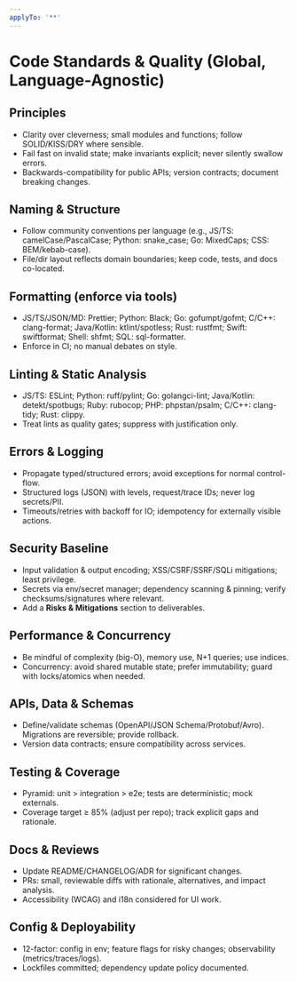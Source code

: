 ```yaml
---
applyTo: '**'
---
```


# Code Standards & Quality (Global, Language-Agnostic)

## Principles

-   Clarity over cleverness; small modules and functions; follow SOLID/KISS/DRY where sensible.
-   Fail fast on invalid state; make invariants explicit; never silently swallow errors.
-   Backwards-compatibility for public APIs; version contracts; document breaking changes.

## Naming & Structure

-   Follow community conventions per language (e.g., JS/TS: camelCase/PascalCase; Python: snake_case; Go: MixedCaps; CSS: BEM/kebab-case).
-   File/dir layout reflects domain boundaries; keep code, tests, and docs co-located.

## Formatting (enforce via tools)

-   JS/TS/JSON/MD: Prettier; Python: Black; Go: gofumpt/gofmt; C/C++: clang-format; Java/Kotlin: ktlint/spotless; Rust: rustfmt; Swift: swiftformat; Shell: shfmt; SQL: sql-formatter.
-   Enforce in CI; no manual debates on style.

## Linting & Static Analysis

-   JS/TS: ESLint; Python: ruff/pylint; Go: golangci-lint; Java/Kotlin: detekt/spotbugs; Ruby: rubocop; PHP: phpstan/psalm; C/C++: clang-tidy; Rust: clippy.
-   Treat lints as quality gates; suppress with justification only.

## Errors & Logging

-   Propagate typed/structured errors; avoid exceptions for normal control-flow.
-   Structured logs (JSON) with levels, request/trace IDs; never log secrets/PII.
-   Timeouts/retries with backoff for IO; idempotency for externally visible actions.

## Security Baseline

-   Input validation & output encoding; XSS/CSRF/SSRF/SQLi mitigations; least privilege.
-   Secrets via env/secret manager; dependency scanning & pinning; verify checksums/signatures where relevant.
-   Add a **Risks & Mitigations** section to deliverables.

## Performance & Concurrency

-   Be mindful of complexity (big-O), memory use, N+1 queries; use indices.
-   Concurrency: avoid shared mutable state; prefer immutability; guard with locks/atomics when needed.

## APIs, Data & Schemas

-   Define/validate schemas (OpenAPI/JSON Schema/Protobuf/Avro). Migrations are reversible; provide rollback.
-   Version data contracts; ensure compatibility across services.

## Testing & Coverage

-   Pyramid: unit > integration > e2e; tests are deterministic; mock externals.
-   Coverage target ≥ 85% (adjust per repo); track explicit gaps and rationale.

## Docs & Reviews

-   Update README/CHANGELOG/ADR for significant changes.
-   PRs: small, reviewable diffs with rationale, alternatives, and impact analysis.
-   Accessibility (WCAG) and i18n considered for UI work.

## Config & Deployability

-   12-factor: config in env; feature flags for risky changes; observability (metrics/traces/logs).
-   Lockfiles committed; dependency update policy documented.
